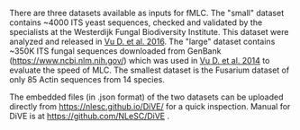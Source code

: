 There are three datasets available as inputs for fMLC. The "small" dataset contains ~4000 ITS yeast sequences, checked and validated by the specialists at the Westerdijk Fungal Biodiversity Institute. This dataset were analyzed and released in [Vu D. et al. 2016](https://www.ncbi.nlm.nih.gov/pmc/articles/PMC5192050/). The "large" dataset contains ~350K ITS fungal sequences downloaded from GenBank (https://www.ncbi.nlm.nih.gov/) which was used in  [Vu D. et al. 2014](https://www.nature.com/articles/srep06837) to evaluate the speed of MLC. The smallest dataset is the Fusarium dataset of only 85 Actin sequences from 14 species.

The embedded files (in .json format) of the two datasets can be uploaded directly from https://nlesc.github.io/DiVE/ for a quick inspection. Manual for DiVE is at https://github.com/NLeSC/DiVE . 
